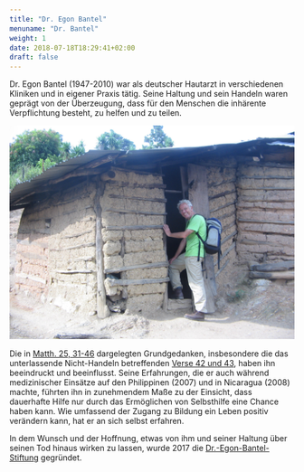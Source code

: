 ```yaml
---
title: "Dr. Egon Bantel"
menuname: "Dr. Bantel"
weight: 1
date: 2018-07-18T18:29:41+02:00
draft: false
---
```

Dr. Egon Bantel (1947-2010) war als deutscher Hautarzt in verschiedenen Kliniken
und in eigener Praxis tätig. Seine Haltung und sein Handeln waren geprägt von
der Überzeugung, dass für den Menschen die inhärente Verpflichtung besteht, zu
helfen und zu teilen.

<img src="bantel2.jpg" class="img-fluid">

Die in [Matth. 25, 31-46][1] dargelegten Grundgedanken, insbesondere die das
unterlassende Nicht-Handeln betreffenden [Verse 42 und 43][2], haben ihn
beeindruckt und beeinflusst. Seine Erfahrungen, die er auch während
medizinischer Einsätze auf den Philippinen (2007) und in Nicaragua (2008)
machte, führten ihn in zunehmendem Maße zu der Einsicht, dass dauerhafte Hilfe
nur durch das Ermöglichen von Selbsthilfe eine Chance haben kann. Wie umfassend
der Zugang zu Bildung ein Leben positiv verändern kann, hat er an sich selbst
erfahren.

In dem Wunsch und der Hoffnung, etwas von ihm und seiner Haltung über seinen Tod
hinaus wirken zu lassen, wurde 2017 die [Dr.-Egon-Bantel-Stiftung][3] gegründet. 

[1]: https://www.die-bibel.de/bibeln/online-bibeln/einheitsuebersetzung/bibeltext/bibel/text/lesen/stelle/50/250031/250046/
[2]: https://www.die-bibel.de/bibeln/online-bibeln/einheitsuebersetzung/bibeltext/bibel/text/lesen/stelle/50/250042/250043/
[3]: #stiftung
